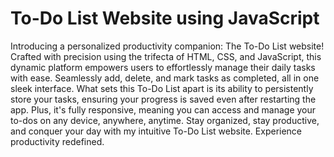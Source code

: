 <h1>To-Do List Website using JavaScript</h1>
<p>Introducing a personalized productivity companion: The To-Do List website! Crafted with precision using the trifecta of HTML, CSS, and JavaScript, this dynamic platform empowers users to effortlessly manage their daily tasks with ease. Seamlessly add, delete, and mark tasks as completed, all in one sleek interface. What sets this To-Do List apart is its ability to persistently store your tasks, ensuring your progress is saved even after restarting the app. Plus, it's fully responsive, meaning you can access and manage your to-dos on any device, anywhere, anytime. Stay organized, stay productive, and conquer your day with my intuitive To-Do List website. Experience productivity redefined.</p>
